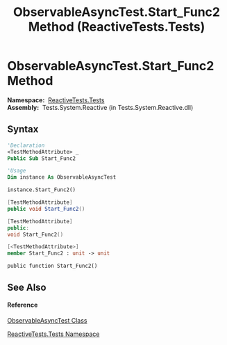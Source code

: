 ﻿---
title: ObservableAsyncTest.Start_Func2 Method  (ReactiveTests.Tests)
TOCTitle: Start_Func2 Method
ms:assetid: M:ReactiveTests.Tests.ObservableAsyncTest.Start_Func2
ms:mtpsurl: https://msdn.microsoft.com/en-us/library/reactivetests.tests.observableasynctest.start_func2(v=VS.103)
ms:contentKeyID: 36620251
ms.date: 06/28/2011
mtps_version: v=VS.103
f1_keywords:
- ReactiveTests.Tests.ObservableAsyncTest.Start_Func2
dev_langs:
- CSharp
- JScript
- VB
- FSharp
- c++
---

# ObservableAsyncTest.Start\_Func2 Method

**Namespace:**  [ReactiveTests.Tests](hh289046\(v=vs.103\).md)  
**Assembly:**  Tests.System.Reactive (in Tests.System.Reactive.dll)

## Syntax

``` vb
'Declaration
<TestMethodAttribute> _
Public Sub Start_Func2
```

``` vb
'Usage
Dim instance As ObservableAsyncTest

instance.Start_Func2()
```

``` csharp
[TestMethodAttribute]
public void Start_Func2()
```

``` c++
[TestMethodAttribute]
public:
void Start_Func2()
```

``` fsharp
[<TestMethodAttribute>]
member Start_Func2 : unit -> unit 
```

``` jscript
public function Start_Func2()
```

## See Also

#### Reference

[ObservableAsyncTest Class](hh314747\(v=vs.103\).md)

[ReactiveTests.Tests Namespace](hh289046\(v=vs.103\).md)

